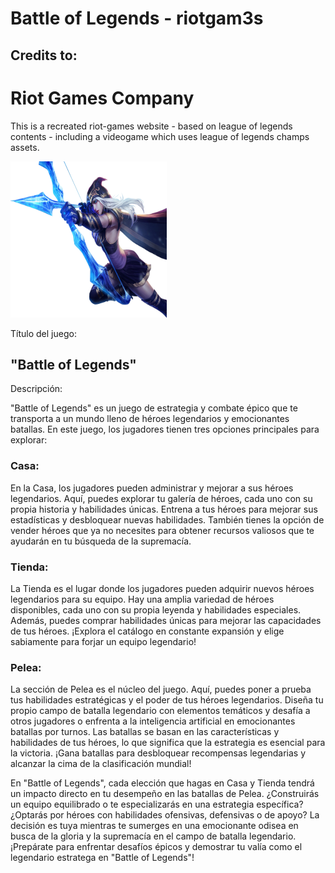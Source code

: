 # Battle of Legends - riotgam3s
<h2>Credits to: </h2><h1>Riot Games Company</h1>
<p>
    This is a recreated riot-games website - based on league of legends contents - including a videogame which uses league of legends champs assets.
</p>
<img src='assets/ashe.png' style='width: 250px; height: 250px;'/>

Título del juego: <h2>"Battle of Legends"</h2>

Descripción:

<p>"Battle of Legends" es un juego de estrategia y combate épico que te transporta a un mundo lleno de héroes legendarios y emocionantes batallas. En este juego, los jugadores tienen tres opciones principales para explorar:</p>

<h3>Casa:</h3>
<p>En la Casa, los jugadores pueden administrar y mejorar a sus héroes legendarios. Aquí, puedes explorar tu galería de héroes, cada uno con su propia historia y habilidades únicas. Entrena a tus héroes para mejorar sus estadísticas y desbloquear nuevas habilidades. También tienes la opción de vender héroes que ya no necesites para obtener recursos valiosos que te ayudarán en tu búsqueda de la supremacía.</p>

<h3>Tienda:</h3>
<p>La Tienda es el lugar donde los jugadores pueden adquirir nuevos héroes legendarios para su equipo. Hay una amplia variedad de héroes disponibles, cada uno con su propia leyenda y habilidades especiales. Además, puedes comprar habilidades únicas para mejorar las capacidades de tus héroes. ¡Explora el catálogo en constante expansión y elige sabiamente para forjar un equipo legendario!</p>

<h3>Pelea:</h3>
<p>La sección de Pelea es el núcleo del juego. Aquí, puedes poner a prueba tus habilidades estratégicas y el poder de tus héroes legendarios. Diseña tu propio campo de batalla legendario con elementos temáticos y desafía a otros jugadores o enfrenta a la inteligencia artificial en emocionantes batallas por turnos. Las batallas se basan en las características y habilidades de tus héroes, lo que significa que la estrategia es esencial para la victoria. ¡Gana batallas para desbloquear recompensas legendarias y alcanzar la cima de la clasificación mundial!</p>

<p>En "Battle of Legends", cada elección que hagas en Casa y Tienda tendrá un impacto directo en tu desempeño en las batallas de Pelea. ¿Construirás un equipo equilibrado o te especializarás en una estrategia específica? ¿Optarás por héroes con habilidades ofensivas, defensivas o de apoyo? La decisión es tuya mientras te sumerges en una emocionante odisea en busca de la gloria y la supremacía en el campo de batalla legendario. ¡Prepárate para enfrentar desafíos épicos y demostrar tu valía como el legendario estratega en "Battle of Legends"!</p>
